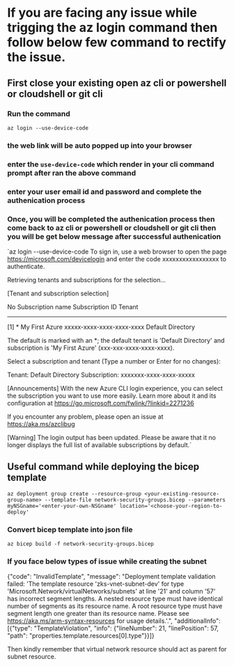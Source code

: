 # If you are facing any issue while trigging the az login command then follow below few command to rectify the issue.

## First close your existing open az cli or powershell or cloudshell or git cli

### Run the command
`az login --use-device-code`

### the web link will be auto popped up into your browser 
### enter the `use-device-code` which render in your cli command prompt after ran the above command
### enter your user email id and password and complete the authenication process
### Once, you will be completed the authenication process then come back to az cli or powershell or cloudshell or git cli then you will be get below message after successful authenication 

`az login --use-device-code
To sign in, use a web browser to open the page https://microsoft.com/devicelogin and enter the code xxxxxxxxxxxxxxxxx to authenticate.

Retrieving tenants and subscriptions for the selection...

[Tenant and subscription selection]

No     Subscription name    Subscription ID                       Tenant
-----  -------------------  ------------------------------------  -----------------
[1] *  My First Azure           xxxxx-xxxx-xxxx-xxxx-xxxx  Default Directory

The default is marked with an *; the default tenant is 'Default Directory' and subscription is 'My First Azure' (xxx-xxx-xxxx-xxxx-xxxx).

Select a subscription and tenant (Type a number or Enter for no changes):

Tenant: Default Directory
Subscription: xxxxxxx-xxxx-xxxx-xxxxx

[Announcements]
With the new Azure CLI login experience, you can select the subscription you want to use more easily. Learn more about it and its configuration at https://go.microsoft.com/fwlink/?linkid=2271236

If you encounter any problem, please open an issue at https://aka.ms/azclibug

[Warning] The login output has been updated. Please be aware that it no longer displays the full list of available subscriptions by default.`

## Useful command while deploying the bicep template

`az deployment group create --resource-group <your-existing-resource-group-name> --template-file network-security-groups.bicep --parameters myNSGname='<enter-your-own-NSGname' location='<choose-your-region-to-deploy'`

### Convert bicep template into json file 
`az bicep build -f network-security-groups.bicep`

### If you face below types of issue while creating the subnet

{"code": "InvalidTemplate", "message": "Deployment template validation failed: 'The template resource 'zks-vnet-subnet-dev' for type 'Microsoft.Network/virtualNetworks/subnets' at line '21' and column '57' has incorrect segment lengths. A nested resource type must have identical number of segments as its resource name. A root resource type must have segment length one greater than its resource name. Please see https://aka.ms/arm-syntax-resources for usage details.'.", "additionalInfo": [{"type": "TemplateViolation", "info": {"lineNumber": 21, "linePosition": 57, "path": "properties.template.resources[0].type"}}]}

Then kindly remember that virtual network resource should act as parent for subnet resource.
